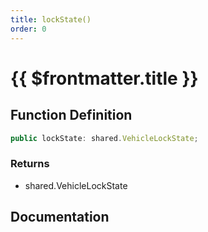 ```yaml
---
title: lockState()
order: 0
---
```


# {{ $frontmatter.title }}

<!--@include: ./lockState_partial_header.md-->

## Function Definition

```ts
public lockState: shared.VehicleLockState;
```

### Returns

* shared.VehicleLockState

## Documentation

<!--@include: ./lockState_partial_footer.md-->
